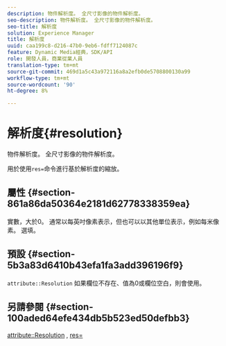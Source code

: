 ```yaml
---
description: 物件解析度。 全尺寸影像的物件解析度。
seo-description: 物件解析度。 全尺寸影像的物件解析度。
seo-title: 解析度
solution: Experience Manager
title: 解析度
uuid: caa199c8-d216-47b0-9eb6-fdff7124087c
feature: Dynamic Media經典，SDK/API
role: 開發人員，商業從業人員
translation-type: tm+mt
source-git-commit: 469d1a5c43a972116a8a2efb0de5708800130a99
workflow-type: tm+mt
source-wordcount: '90'
ht-degree: 8%

---
```



# 解析度{#resolution}

物件解析度。 全尺寸影像的物件解析度。

用於使用`res=`命令進行基於解析度的縮放。

## 屬性 {#section-861a86da50364e2181d62778338359ea}

實數，大於0。 通常以每英吋像素表示，但也可以以其他單位表示，例如每米像素。 選填。

## 預設 {#section-5b3a83d6410b43efa1fa3add396196f9}

`attribute::Resolution` 如果欄位不存在、值為0或欄位空白，則會使用。

## 另請參閱 {#section-100aded64efe434db5b523ed50defbb3}

[attribute::Resolution](../../../../../../is-api/image-catalog/image-serving-api-ref/c-image-catalog-reference/c-attributes-reference/r-resolution.md#reference-2c066a2cc9b04b4ea0c8ae9476e853b4) ,  [res=](../../../../../../is-api/http-ref/image-serving-api-ref/c-http-protocol-reference/c-command-reference/r-res.md#reference-3d6fe416801148dea0f786f2b5169e55)
